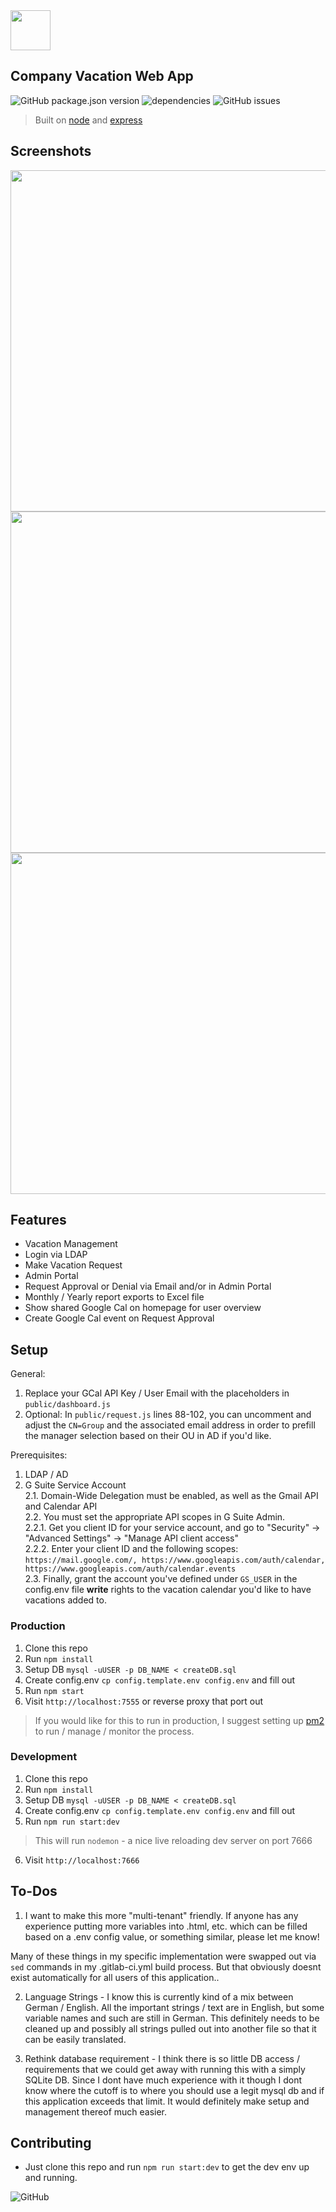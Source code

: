 <img src="https://vacation.newtelco.de/nt_vacation.png" width="64" height="64">

## Company Vacation Web App  

![GitHub package.json version](https://img.shields.io/github/package-json/v/ndom91/companyvacations.svg?style=flat-square)
![dependencies](https://img.shields.io/david/dev/ndom91/CompanyVacations.svg?style=flat-square)
![GitHub issues](https://img.shields.io/github/issues-raw/ndom91/CompanyVacations.svg?style=flat-square)

> Built on [node](https://nodejs.org/en/) and [express](https://expressjs.com/)  

## Screenshots

<img src="https://imgur.com/egNW1Le.png" width="860" height="546">
<img src="https://imgur.com/fQHe279.png" width="860" height="546">
<img src="https://imgur.com/17MzvvK.png" width="860" height="546">

## Features

- Vacation Management  
- Login via LDAP  
- Make Vacation Request  
- Admin Portal  
- Request Approval or Denial via Email and/or in Admin Portal  
- Monthly / Yearly report exports to Excel file  
- Show shared Google Cal on homepage for user overview  
- Create Google Cal event on Request Approval

## Setup  

General: 

1. Replace your GCal API Key / User Email with the placeholders in `public/dashboard.js` 
2. Optional: In `public/request.js` lines 88-102, you can uncomment and adjust the `CN=Group` and the associated email address in order to prefill the manager selection based on their OU in AD if you'd like. 

Prerequisites:  
1. LDAP / AD   
2. G Suite Service Account  
    2.1. Domain-Wide Delegation must be enabled, as well as the Gmail API and Calendar API  
    2.2. You must set the appropriate API scopes in G Suite Admin.  
        2.2.1. Get you client ID for your service account, and go to "Security" -> "Advanced Settings" -> "Manage API client access"   
        2.2.2. Enter your client ID and the following scopes: `https://mail.google.com/, https://www.googleapis.com/auth/calendar, https://www.googleapis.com/auth/calendar.events`   
    2.3. Finally, grant the account you've defined under `GS_USER` in the config.env file **write** rights to the vacation calendar you'd like to have vacations added to.   

### Production

1. Clone this repo  
2. Run `npm install`  
3. Setup DB `mysql -uUSER -p DB_NAME < createDB.sql`
4. Create config.env `cp config.template.env config.env` and fill out
5. Run `npm start`  
6. Visit `http://localhost:7555` or reverse proxy that port out  

> If you would like for this to run in production, I suggest setting up [pm2](https://pm2.io/runtime/) to run / manage / monitor the process. 

### Development

1. Clone this repo
2. Run `npm install`
3. Setup DB `mysql -uUSER -p DB_NAME < createDB.sql`
4. Create config.env `cp config.template.env config.env` and fill out
5. Run `npm run start:dev`
  > This will run `nodemon` - a nice live reloading dev server on port 7666
6. Visit `http://localhost:7666`

## To-Dos

1. I want to make this more "multi-tenant" friendly. If anyone has any experience putting more variables into .html, etc. which can be filled based on a .env config value, or something similar, please let me know!

Many of these things in my specific implementation were swapped out via `sed` commands in my .gitlab-ci.yml build process. But that obviously doesnt exist automatically for all users of this application.. 

2. Language Strings - I know this is currently kind of a mix between German / English. All the important strings / text are in English, but some variable names and such are still in German. This definitely needs to be cleaned up and possibly all strings pulled out into another file so that it can be easily translated.  

3. Rethink database requirement - I think there is so little DB access / requirements that we could get away with running this with a simply SQLite DB. Since I dont have much experience with it though I dont know where the cutoff is to where you should use a legit mysql db and if this application exceeds that limit. It would definitely make setup and management thereof much easier. 

## Contributing  

- Just clone this repo and run `npm run start:dev` to get the dev env up and running.

![GitHub](https://img.shields.io/github/license/ndom91/companyvacations.svg?style=flat-square)
